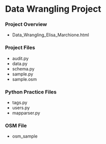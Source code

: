 # Data Wrangling Project

### Project Overview
* Data_Wrangling_Elisa_Marchione.html

### Project Files
* audit.py
* data.py
* schema.py
* sample.py
* sample.osm

### Python Practice Files
* tags.py
* users.py
* mapparser.py

### OSM File
* osm_sample
